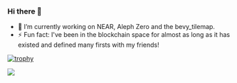 ### Hi there 👋

- 🔭 I’m currently working on NEAR, Aleph Zero and the bevy_tilemap.
- ⚡ Fun fact: I've been in the blockchain space for almost as long as it has existed and defined many firsts with my friends!

[![trophy](https://github-profile-trophy.vercel.app/?username=joshuajbouw&theme=nord
)](https://github.com/ryo-ma/github-profile-trophy)

![](https://hit.yhype.me/github/profile?user_id=9986166)

